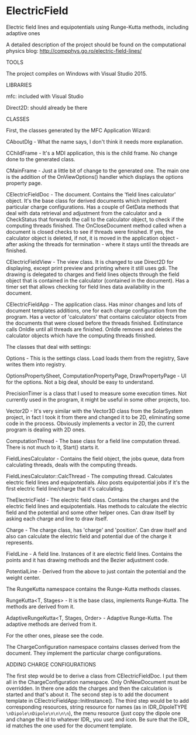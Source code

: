 # ElectricField
Electric field lines and equipotentials using Runge-Kutta methods, including adaptive ones

A detailed description of the project should be found on the computational physics blog: http://compphys.go.ro/electric-field-lines/

TOOLS

The project compiles on Windows with Visual Studio 2015.

LIBRARIES

mfc: included with Visual Studio

Direct2D: should already be there

CLASSES

First, the classes generated by the MFC Application Wizard:

CAboutDlg - What the name says, I don't think it needs more explanation.

CChildFrame - It's a MDI application, this is the child frame. No change done to the generated class.

CMainFrame - Just a little bit of change to the generated one. The main one is the addition of the OnViewOptions() handler which displays the options property page.

CElectricFieldDoc - The document. Contains the 'field lines calculator' object. It's the base class for derived documents which implement particular charge configurations. Has a couple of GetData methods that deal with data retrieval and adjustment from the calculator and a CheckStatus that forwards the call to the calculator object, to check if the computing threads finished. The OnCloseDocument method called when a document is closed checks to see if threads were finished. If yes, the calculator object is deleted, if not, it is moved in the application object - after asking the threads for termination - where it stays until the threads are finished.

CElectricFieldView - The view class. It is changed to use Direct2D for displaying, except print preview and printing where it still uses gdi. The drawing is delegated to charges and field lines objects through the field object that is contained in the calculator (contained in the document). Has a timer set that allows checking for field lines data availability in the document.

CElectricFieldApp - The application class. Has minor changes and lots of document templates additions, one for each charge configuration from the program. Has a vector of 'calculators' that contains calculator objects from the documents that were closed before the threads finished. ExitInstance calls OnIdle until all threads are finished. OnIdle removes and deletes the calculator objects which have the computing threads finished.

The classes that deal with settings:

Options - This is the settings class. Load loads them from the registry, Save writes them into registry.

OptionsPropertySheet, ComputationPropertyPage, DrawPropertyPage - UI for the options. Not a big deal, should be easy to understand.

PrecisionTimer is a class that I used to measure some execution times. Not currently used in the program, it might be useful in some other projects, too.

Vector2D<T> - It's very similar with the Vector3D<T> class from the SolarSystem project, in fact I took it from there and changed it to be 2D, eliminating some code in the process. Obviously implements a vector in 2D, the current program is dealing with 2D ones.

ComputationThread - The base class for a field line computation thread. There is not much to it, Start() starts it.

FieldLinesCalculator - Contains the field object, the jobs queue, data from calculating threads, deals with the computing threads.

FieldLinesCalculator::CalcThread - The computing thread. Calculates electric field lines and equipotentials. Also posts equipotential jobs if it's the first electric field line/charge that it's calculating.

TheElectricField - The electric field class. Contains the charges and the electric field lines and equipotentials. Has methods to calculate the electric field and the potential and some other helper ones. Can draw itself by asking each charge and line to draw itself.

Charge - The charge class, has 'charge' and 'position'. Can draw itself and also can calculate the electric field and potential due of the charge it represents.

FieldLine - A field line. Instances of it are electric field lines. Contains the points and it has drawing methods and the Bezier adjustment code.

PotentialLine - Derived from the above to just contain the potential and the weight center.

The RungeKutta namespace contains the Runge-Kutta methods classes.

RungeKutta<T, Stages> - It is the base class, implements Runge-Kutta. The methods are derived from it.

AdaptiveRungeKutta<T, Stages, Order> - Adaptive Runge-Kutta. The adaptive methods are derived from it.

For the other ones, please see the code.

The ChargeConfiguration namespace contains classes derived from the document. They implement the particular charge configurations. 

ADDING CHARGE CONFIGURATIONS

The first step would be to derive a class from CElectricFieldDoc. I put them all in the ChargeConfiguration namespace. Only OnNewDocument must be overridden. In there one adds the charges and then the calculation is started and that's about it. The second step is to add the document template in CElectricFieldApp::InitInstance(). The third step would be to add corresponding resources, string resource for names (as in IDR_DipoleTYPE `\nDipole\nDipole\n\n\n\n`), the menu resource (just copy the dipole one and change the id to whatever IDR_ you use) and icon. Be sure that the IDR_ id matches the one used for the document template.


